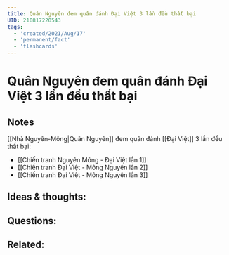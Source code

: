 ```yaml
---
title: Quân Nguyên đem quân đánh Đại Việt 3 lần đều thất bại
UID: 210817220543
tags:
  - 'created/2021/Aug/17'
  - 'permanent/fact'
  - 'flashcards'
---
```

# Quân Nguyên đem quân đánh Đại Việt 3 lần đều thất bại

## Notes
[[Nhà Nguyên-Mông|Quân Nguyên]] đem quân đánh [[Đại Việt]] 3 lần đều thất bại:
- [[Chiến tranh Nguyên Mông - Đại Việt lần 1]]
- [[Chiến tranh Đại Việt - Mông Nguyên lần 2]]
- [[Chiến tranh Đại Việt - Mông Nguyên lần 3]]

## Ideas & thoughts:


## Questions:


## Related:

